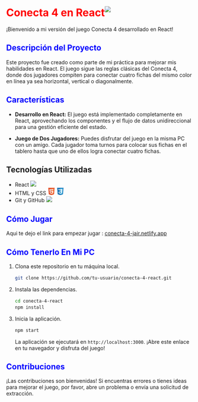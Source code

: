 # <span style="color:red;display:flex;">Conecta 4 en React <img src="https://cdn4.iconfinder.com/data/icons/logos-3/600/React.js_logo-512.png" style="width:45px;"></img></span>

¡Bienvenido a mi versión del juego Conecta 4 desarrollado en React!

## <span style="color:blue">Descripción del Proyecto</span>

Este proyecto fue creado como parte de mi práctica para mejorar mis habilidades en React. El juego sigue las reglas clásicas del Conecta 4, donde dos jugadores compiten para conectar cuatro fichas del mismo color en línea ya sea horizontal, vertical o diagonalmente.

## <span style="color:blue">Características</span>

- **Desarrollo en React:** El juego está implementado completamente en React, aprovechando los componentes y el flujo de datos unidireccional para una gestión eficiente del estado.

- **Juego de Dos Jugadores:** Puedes disfrutar del juego en la misma PC con un amigo. Cada jugador toma turnos para colocar sus fichas en el tablero hasta que uno de ellos logra conectar cuatro fichas.

## Tecnologías Utilizadas

- React <img src="https://cdn4.iconfinder.com/data/icons/logos-3/600/React.js_logo-512.png" style="width:23px;">
- HTML y CSS <img src="https://github.com/devicons/devicon/blob/master/icons/html5/html5-original.svg" alt="" width="20px"> <img src="https://github.com/devicons/devicon/blob/master/icons/css3/css3-original.svg" alt="" width="20px">
- Git y GitHub <img src="https://git-scm.com/images/logos/downloads/Git-Icon-1788C.png" style="width:23px;">

## <span style="color:blue">Cómo Jugar</span>

Aqui te dejo el link para empezar jugar : [conecta-4-jair.netlify.app](https://conecta-4-jair.netlify.app/)

## <span style="color:blue">Cómo Tenerlo En Mi PC</span>

1. Clona este repositorio en tu máquina local.

    ```bash
    git clone https://github.com/tu-usuario/conecta-4-react.git
    ```

2. Instala las dependencias.

    ```bash
    cd conecta-4-react
    npm install
    ```

3. Inicia la aplicación.

    ```bash
    npm start
    ```

    La aplicación se ejecutará en `http://localhost:3000`. ¡Abre este enlace en tu navegador y disfruta del juego!

## <span style="color:blue">Contribuciones</span>

¡Las contribuciones son bienvenidas! Si encuentras errores o tienes ideas para mejorar el juego, por favor, abre un problema o envía una solicitud de extracción.

